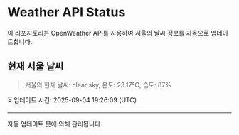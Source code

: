 
# Weather API Status

이 리포지토리는 OpenWeather API를 사용하여 서울의 날씨 정보를 자동으로 업데이트합니다.

## 현재 서울 날씨
> 서울의 현재 날씨: clear sky, 온도: 23.17°C, 습도: 87%

⏳ 업데이트 시간: 2025-09-04 19:26:09 (UTC)

---
자동 업데이트 봇에 의해 관리됩니다.
